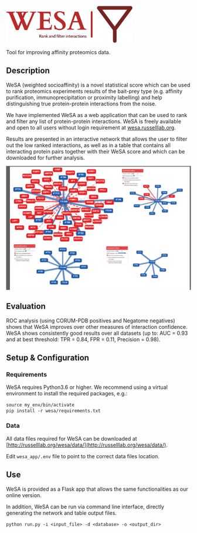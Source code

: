 <img src="wesa_app/static/images/header.png" height="100">

Tool for improving affinity proteomics data.

## Description
WeSA (weighted socioaffinity) is a novel statistical score which can be used to rank proteomics experiments results of the bait-prey type (e.g. affinity purification, immunoprecipitation or proximity labelling) and help distinguishing true protein-protein interactions from the noise. 

We have implemented WeSA as a web application that can be used to rank and filter any list of protein-protein interactions. 
WeSA is freely available and open to all users without login requirement at [wesa.russelllab.org](wesa.russelllab.org).

Results are presented in an interactive network that allows the user to filter out the low ranked interactions, 
as well as in a table that contains all interacting protein pairs together with their WeSA score and which can be downloaded for further analysis.

<img src="wesa_app/static/images/wesa_example.png">

## Evaluation
ROC analysis (using CORUM-PDB positives and Negatome negatives) shows that WeSA improves 
over other measures of interaction confidence. WeSA shows consistently good results over 
all datasets (up to: AUC = 0.93 and at best threshold: TPR = 0.84, FPR = 0.11, 
Precision = 0.98).


## Setup & Configuration

### Requirements
WeSA requires Python3.6 or higher. We recommend using a virtual environment to install the required packages, e.g.:
```shell
source my_env/bin/activate
pip install -r wesa/requirements.txt
```

### Data
All data files required for WeSA can be downloaded at [http://russelllab.org/wesa/data/](http://russelllab.org/wesa/data/).

Edit `wesa_app/.env` file to point to the correct data files location. 


## Use
WeSA is provided as a Flask app that allows the same functionalities as our online version.

In addition, WeSA can be run via command line interface, directly generating the network and table output files.
```shell
python run.py -i <input_file> -d <database> -o <output_dir>
```
